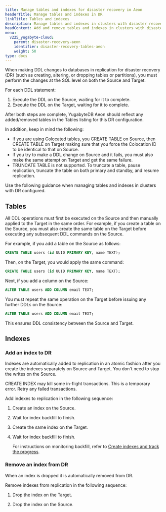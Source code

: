 ```yaml
---
title: Manage tables and indexes for disaster recovery in Aeon
headerTitle: Manage tables and indexes in DR
linkTitle: Tables and indexes
description: Manage tables and indexes in clusters with disaster recovery in Aeon
headContent: Add and remove tables and indexes in clusters with disaster recovery
menu:
  v225_yugabyte-cloud:
    parent: disaster-recovery-aeon
    identifier: disaster-recovery-tables-aeon
    weight: 50
type: docs
---
```


When making DDL changes to databases in replication for disaster recovery (DR) (such as creating, altering, or dropping tables or partitions), you must perform the changes at the SQL level on both the Source and Target.

For each DDL statement:

1. Execute the DDL on the Source, waiting for it to complete.
1. Execute the DDL on the Target, waiting for it to complete.

After both steps are complete, YugabyteDB Aeon should reflect any added/removed tables in the Tables listing for this DR configuration.

In addition, keep in mind the following:

- If you are using Colocated tables, you CREATE TABLE on Source, then CREATE TABLE on Target making sure that you force the Colocation ID to be identical to that on Source.
- If you try to make a DDL change on Source and it fails, you must also make the same attempt on Target and get the same failure.
- TRUNCATE TABLE is not supported. To truncate a table, pause replication, truncate the table on both primary and standby, and resume replication.

Use the following guidance when managing tables and indexes in clusters with DR configured.

## Tables

All DDL operations must first be executed on the Source and then manually applied to the Target in the same order. For example, if you create a table on the Source, you must also create the same table on the Target before executing any subsequent DDL commands on the Source.

For example, if you add a table on the Source as follows: 

```sql
CREATE TABLE users (id UUID PRIMARY KEY, name TEXT);
```

Then, on the Target, you would apply the same command:

```sql
CREATE TABLE users (id UUID PRIMARY KEY, name TEXT);
```

Next, if you add a column on the Source:

```sql
ALTER TABLE users ADD COLUMN email TEXT;
```

You must repeat the same operation on the Target before issuing any further DDLs on the Source:

```sql
ALTER TABLE users ADD COLUMN email TEXT;
```

This ensures DDL consistency between the Source and Target.

## Indexes

### Add an index to DR

Indexes are automatically added to replication in an atomic fashion after you create the indexes separately on Source and Target. You don't need to stop the writes on the Source.

CREATE INDEX may kill some in-flight transactions. This is a temporary error. Retry any failed transactions.

Add indexes to replication in the following sequence:

1. Create an index on the Source.

1. Wait for index backfill to finish.

1. Create the same index on the Target.

1. Wait for index backfill to finish.

    For instructions on monitoring backfill, refer to [Create indexes and track the progress](../../../../explore/ysql-language-features/indexes-constraints/index-backfill/).

### Remove an index from DR

When an index is dropped it is automatically removed from DR.

Remove indexes from replication in the following sequence:

1. Drop the index on the Target.

1. Drop the index on the Source.
